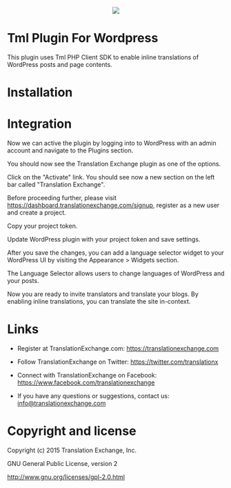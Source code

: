 <p align="center">
  <img src="https://avatars0.githubusercontent.com/u/1316274?v=3&s=200">
</p>

Tml Plugin For Wordpress
=====================

This plugin uses Tml PHP Client SDK to enable inline translations of WordPress posts and page contents.


Installation
==================





Integration
==================

Now we can active the plugin by logging into to WordPress with an admin account and navigate to the Plugins section.

You should now see the Translation Exchange plugin as one of the options.

Click on the "Activate" link. You should see now a new section on the left bar called "Translation Exchange".

Before proceeding further, please visit https://dashboard.translationexchange.com/signup, register as a new user and create a project.

Copy your project token.

Update WordPress plugin with your project token and save settings.

After you save the changes, you can add a language selector widget to your WordPress UI by visiting the Appearance > Widgets section.

The Language Selector allows users to change languages of WordPress and your posts.

Now you are ready to invite translators and translate your blogs. By enabling inline translations, you can translate the site in-context.


Links
==================

* Register at TranslationExchange.com: https://translationexchange.com

* Follow TranslationExchange on Twitter: https://twitter.com/translationx

* Connect with TranslationExchange on Facebook: https://www.facebook.com/translationexchange

* If you have any questions or suggestions, contact us: info@translationexchange.com


Copyright and license
==================

Copyright (c) 2015 Translation Exchange, Inc.

GNU General Public License, version 2

http://www.gnu.org/licenses/gpl-2.0.html
